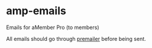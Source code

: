 # amp-emails
Emails for aMember Pro (to members)

All emails should go through [premailer](http://premailer.dialect.ca/) before being sent.
